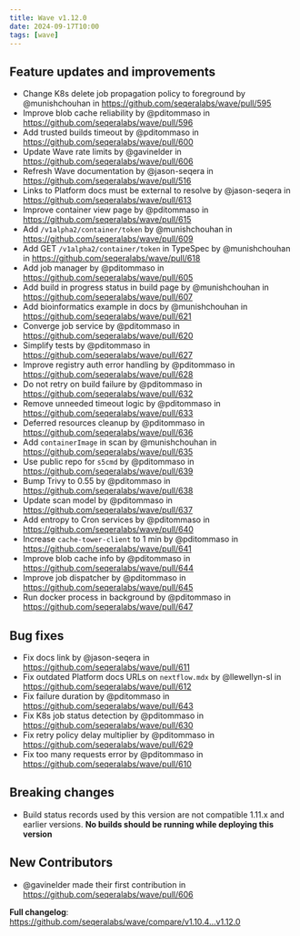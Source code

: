 ```yaml
---
title: Wave v1.12.0
date: 2024-09-17T10:00
tags: [wave]
---
```


## Feature updates and improvements

- Change K8s delete job propagation policy to foreground by @munishchouhan in https://github.com/seqeralabs/wave/pull/595
- Improve blob cache reliability by @pditommaso in https://github.com/seqeralabs/wave/pull/596
- Add trusted builds timeout by @pditommaso in https://github.com/seqeralabs/wave/pull/600
- Update Wave rate limits by @gavinelder in https://github.com/seqeralabs/wave/pull/606
- Refresh Wave documentation by @jason-seqera in https://github.com/seqeralabs/wave/pull/516
- Links to Platform docs must be external to resolve by @jason-seqera in https://github.com/seqeralabs/wave/pull/613
- Improve container view page by @pditommaso in https://github.com/seqeralabs/wave/pull/615
- Add `/v1alpha2/container/token` by @munishchouhan in https://github.com/seqeralabs/wave/pull/609
- Add GET `/v1alpha2/container/token` in TypeSpec by @munishchouhan in https://github.com/seqeralabs/wave/pull/618
- Add job manager by @pditommaso in https://github.com/seqeralabs/wave/pull/605
- Add build in progress status in build page by @munishchouhan in https://github.com/seqeralabs/wave/pull/607
- Add bioinformatics example in docs by @munishchouhan in https://github.com/seqeralabs/wave/pull/621
- Converge job service by @pditommaso in https://github.com/seqeralabs/wave/pull/620
- Simplify tests by @pditommaso in https://github.com/seqeralabs/wave/pull/627
- Improve registry auth error handling by @pditommaso in https://github.com/seqeralabs/wave/pull/628
- Do not retry on build failure by @pditommaso in https://github.com/seqeralabs/wave/pull/632
- Remove unneeded timeout logic by @pditommaso in https://github.com/seqeralabs/wave/pull/633
- Deferred resources cleanup by @pditommaso in https://github.com/seqeralabs/wave/pull/636
- Add `containerImage` in scan by @munishchouhan in https://github.com/seqeralabs/wave/pull/635
- Use public repo for `s5cmd` by @pditommaso in https://github.com/seqeralabs/wave/pull/639
- Bump Trivy to 0.55 by @pditommaso in https://github.com/seqeralabs/wave/pull/638
- Update scan model by @pditommaso in https://github.com/seqeralabs/wave/pull/637
- Add entropy to Cron services by @pditommaso in https://github.com/seqeralabs/wave/pull/640
- Increase `cache-tower-client` to 1 min by @pditommaso in https://github.com/seqeralabs/wave/pull/641
- Improve blob cache info by @pditommaso in https://github.com/seqeralabs/wave/pull/644
- Improve job dispatcher by @pditommaso in https://github.com/seqeralabs/wave/pull/645
- Run docker process in background by @pditommaso in https://github.com/seqeralabs/wave/pull/647

## Bug fixes

- Fix docs link by @jason-seqera in https://github.com/seqeralabs/wave/pull/611
- Fix outdated Platform docs URLs on `nextflow.mdx` by @llewellyn-sl in https://github.com/seqeralabs/wave/pull/612
- Fix failure duration by @pditommaso in https://github.com/seqeralabs/wave/pull/643
- Fix K8s job status detection by @pditommaso in https://github.com/seqeralabs/wave/pull/630
- Fix retry policy delay multiplier by @pditommaso in https://github.com/seqeralabs/wave/pull/629
- Fix too many requests error by @pditommaso in https://github.com/seqeralabs/wave/pull/610

## Breaking changes

- Build status records used by this version are not compatible 1.11.x and earlier versions. **No builds should be running while deploying this version**

## New Contributors

- @gavinelder made their first contribution in https://github.com/seqeralabs/wave/pull/606

**Full changelog**: https://github.com/seqeralabs/wave/compare/v1.10.4...v1.12.0
